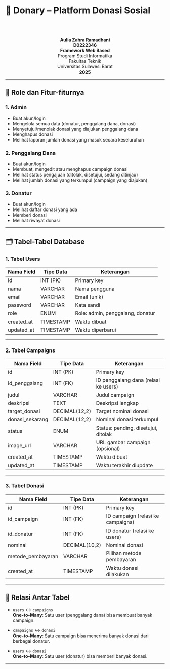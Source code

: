 # 🤝 Donary – Platform Donasi Sosial

<div align="center">



<br><br>

<strong>Aulia Zahra Ramadhani</strong><br>
<strong>D0222346</strong><br>
<strong>Framework Web Based</strong><br>
Program Studi Informatika<br>
Fakultas Teknik<br>
Universitas Sulawesi Barat<br>
<strong>2025</strong>

</div>

---

## 🎯 Role dan Fitur-fiturnya

### 1. Admin
- Buat akun/login
- Mengelola semua data (donatur, penggalang dana, donasi)
- Menyetujui/menolak donasi yang diajukan penggalang dana
- Menghapus donasi
- Melihat laporan jumlah donasi yang masuk secara keseluruhan

### 2. Penggalang Dana
- Buat akun/login
- Membuat, mengedit atau menghapus campaign donasi
- Melihat status pengajuan (ditolak, disetujui, sedang ditinjau)
- Melihat jumlah donasi yang terkumpul (campaign yang diajukan)

### 3. Donatur
- Buat akun/login
- Melihat daftar donasi yang ada
- Memberi donasi
- Melihat riwayat donasi

---

## 🗂️ Tabel-Tabel Database

### 1. **Tabel Users**

| Nama Field  | Tipe Data   | Keterangan                      |
|-------------|-------------|----------------------------------|
| id          | INT (PK)    | Primary key                     |
| nama        | VARCHAR     | Nama pengguna                   |
| email       | VARCHAR     | Email (unik)                    |
| password    | VARCHAR     | Kata sandi                      |
| role        | ENUM        | Role: admin, penggalang, donatur|
| created_at  | TIMESTAMP   | Waktu dibuat                    |
| updated_at  | TIMESTAMP   | Waktu diperbarui                |

---

### 2. **Tabel Campaigns**

| Nama Field        | Tipe Data      | Keterangan                              |
|-------------------|----------------|------------------------------------------|
| id                | INT (PK)       | Primary key                              |
| id_penggalang     | INT (FK)       | ID penggalang dana (relasi ke users)     |
| judul             | VARCHAR        | Judul campaign                           |
| deskripsi         | TEXT           | Deskripsi lengkap                        |
| target_donasi     | DECIMAL(12,2)  | Target nominal donasi                    |
| donasi_sekarang   | DECIMAL(12,2)  | Nominal donasi terkumpul                 |
| status            | ENUM           | Status: pending, disetujui, ditolak      |
| image_url         | VARCHAR        | URL gambar campaign (opsional)           |
| created_at        | TIMESTAMP      | Waktu dibuat                             |
| updated_at        | TIMESTAMP      | Waktu terakhir diupdate                  |

---

### 3. **Tabel Donasi**

| Nama Field          | Tipe Data       | Keterangan                             |
|---------------------|------------------|----------------------------------------|
| id                  | INT (PK)         | Primary key                            |
| id_campaign         | INT (FK)         | ID campaign (relasi ke campaigns)      |
| id_donatur          | INT (FK)         | ID donatur (relasi ke users)           |
| nominal             | DECIMAL(10,2)    | Nominal donasi                         |
| metode_pembayaran   | VARCHAR          | Pilihan metode pembayaran              |
| created_at          | TIMESTAMP        | Waktu donasi dilakukan                 |

---

## 🔗 Relasi Antar Tabel

- `users` ↔ `campaigns`  
  **One-to-Many**: Satu user (penggalang dana) bisa membuat banyak campaign.

- `campaigns` ↔ `donasi`  
  **One-to-Many**: Satu campaign bisa menerima banyak donasi dari berbagai donatur.

- `users` ↔ `donasi`  
  **One-to-Many**: Satu user (donatur) bisa memberi banyak donasi.

---

